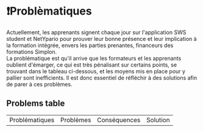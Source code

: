 # ❗️Problèmatiques

Actuellement, les apprenants signent chaque jour sur l'application SWS student et NetYpario pour prouver leur bonne présence et leur implication à la formation intégrée, envers les parties prenantes, financeurs des formations Simplon.  
La problématique est qu'il arrive que les formateurs et les apprenants oublient d'émarger, ce qui est très pénalisant sur certains points, se trouvant dans le tableau ci-dessous, et les moyens mis en place pour y pallier sont inefficients. 
Il est donc essentiel de réfléchir à des solutions afin de parer à ces problèmes.

## Problems table

<table>
    <tr>
        <td>Problématiques</td>
        <td>Problèmes</td>
        <td>Conséquences</td>
        <td>Solution</td>
    </tr>